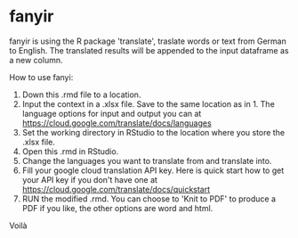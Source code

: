 # fanyir

fanyir is using the R package 'translate', traslate words or text from German to English. The translated results will be appended to the input dataframe as a new column.

How to use fanyi:
1. Down this .rmd file to a location. 
2. Input the context in a .xlsx file. Save to the same location as in 1.
   The language options for input and output you can at https://cloud.google.com/translate/docs/languages
3. Set the working directory in RStudio to the location where you store the .xlsx file.
4. Open this .rmd in RStudio.
5. Change the languages you want to translate from and translate into.
6. Fill your google cloud translation API key.
   Here is quick start how to get your API key if you don't have one at https://cloud.google.com/translate/docs/quickstart
7. RUN the modified .rmd. You can choose to 'Knit to PDF' to produce a PDF if you like, the other options are word and html. 

Voilà
   


